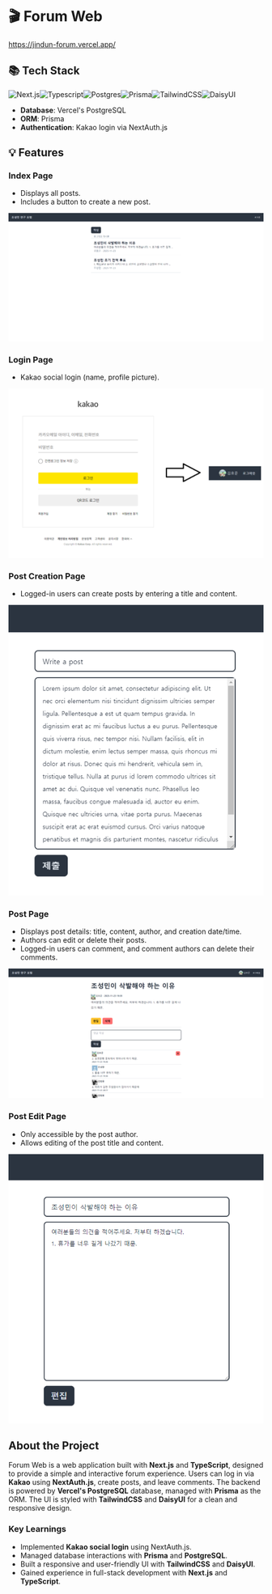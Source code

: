 # 🎬 Forum Web

https://jindun-forum.vercel.app/

## 📚 Tech Stack

![Next.js](https://img.shields.io/badge/Next.js-000000?style=for-the-badge&logo=next.js&logoColor=white)![Typescript](https://img.shields.io/badge/Typescript-3178C6?style=for-the-badge&logo=typescript&logoColor=white)![Postgres](https://img.shields.io/badge/postgres-%23316192.svg?style=for-the-badge&logo=postgresql&logoColor=white)![Prisma](https://img.shields.io/badge/Prisma-3982CE?style=for-the-badge&logo=Prisma&logoColor=white)![TailwindCSS](https://img.shields.io/badge/TailwindCSS-06B6D4?style=for-the-badge&logo=tailwindcss&logoColor=white)![DaisyUI](https://img.shields.io/badge/daisyui-5A0EF8?style=for-the-badge&logo=daisyui&logoColor=white)

- **Database**: Vercel's PostgreSQL
- **ORM**: Prisma
- **Authentication**: Kakao login via NextAuth.js

## 💡 Features

### **Index Page**

- Displays all posts.
- Includes a button to create a new post.

![index](./readmeImg/index.png)

### **Login Page**

- Kakao social login (name, profile picture).

![index](./readmeImg/login.png)

### **Post Creation Page**

- Logged-in users can create posts by entering a title and content.

![index](./readmeImg/write.png)

### **Post Page**

- Displays post details: title, content, author, and creation date/time.
- Authors can edit or delete their posts.
- Logged-in users can comment, and comment authors can delete their comments.

![index](./readmeImg/post.png)

### **Post Edit Page**

- Only accessible by the post author.
- Allows editing of the post title and content.

![index](./readmeImg/update.png)

## About the Project

Forum Web is a web application built with **Next.js** and **TypeScript**, designed to provide a simple and interactive forum experience. Users can log in via **Kakao** using **NextAuth.js**, create posts, and leave comments. The backend is powered by **Vercel's PostgreSQL** database, managed with **Prisma** as the ORM. The UI is styled with **TailwindCSS** and **DaisyUI** for a clean and responsive design.

### Key Learnings

- Implemented **Kakao social login** using NextAuth.js.
- Managed database interactions with **Prisma** and **PostgreSQL**.
- Built a responsive and user-friendly UI with **TailwindCSS** and **DaisyUI**.
- Gained experience in full-stack development with **Next.js** and **TypeScript**.

